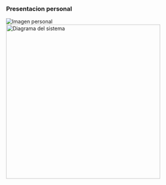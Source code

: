 ### Presentacion personal
![Imagen personal](recursos/imgs/20251020_125704.jpg)
<img src="../recursos/imgs/20251020_125704.jpg" alt="Diagrama del sistema" width="420">
